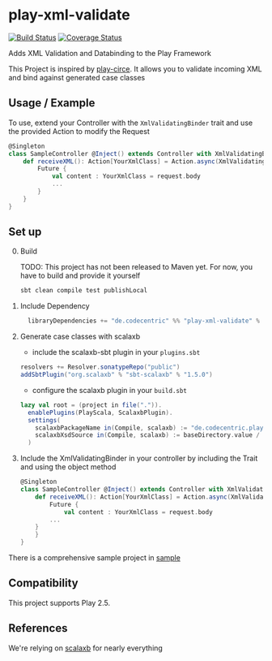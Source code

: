 # play-xml-validate

[![Build Status](https://travis-ci.org/christianuhlcc/play-xml-validate.svg?branch=master)](https://travis-ci.org/christianuhlcc/play-xml-validate)
[![Coverage Status](https://coveralls.io/repos/github/christianuhlcc/play-xml-validate/badge.svg?branch=master)](https://coveralls.io/github/christianuhlcc/play-xml-validate?branch=master)

Adds XML Validation and Databinding to the Play Framework

This Project is inspired by [play-circe](https://github.com/jilen/play-circe). It allows you to validate incoming XML and bind against generated case classes 

## Usage / Example


To use, extend your Controller with the `XmlValidatingBinder` trait and use the provided Action to modify the Request

```scala
@Singleton
class SampleController @Inject() extends Controller with XmlValidatingBinder {
	def receiveXML(): Action[YourXmlClass] = Action.async(XmlValidatingBinder.bindXml[YourXmlClass]()) { request =>
		Future { 
			val content : YourXmlClass = request.body
    		...
     	}
  	}
}
```
## Set up

0. Build

	TODO: This project has not been released to Maven yet. For now, you have to build and provide it yourself
	```scala
	sbt clean compile test publishLocal
	```

1. Include Dependency

	```scala
	  libraryDependencies += "de.codecentric" %% "play-xml-validate" % "0.0.1-SNAPSHOT",
	```

2. Generate case classes with scalaxb

	- include the scalaxb-sbt plugin in your `plugins.sbt`

	```scala
	resolvers += Resolver.sonatypeRepo("public")
	addSbtPlugin("org.scalaxb" % "sbt-scalaxb" % "1.5.0")
	```

	- configure the scalaxb plugin in your `build.sbt`

	```scala
	lazy val root = (project in file(".")).
	  enablePlugins(PlayScala, ScalaxbPlugin).
	  settings(
	    scalaxbPackageName in(Compile, scalaxb) := "de.codecentric.play.xml.validate.sample",
	    scalaxbXsdSource in(Compile, scalaxb) := baseDirectory.value / "conf" / "xsd"
	  )

	```

3. Include the XmlValidatingBinder in your controller by including the Trait and using the object method

	```scala
	@Singleton
	class SampleController @Inject() extends Controller with XmlValidatingBinder {
		def receiveXML(): Action[YourXmlClass] = Action.async(XmlValidatingBinder.bindXml[YourXmlClass]()) { request =>
			Future { 
				val content : YourXmlClass = request.body
			...
		}
		}
	}
	```

There is a comprehensive sample project in [sample](/sample)

## Compatibility

This project supports Play 2.5.

## References
We're relying on [scalaxb](http://scalaxb.org) for nearly everything
